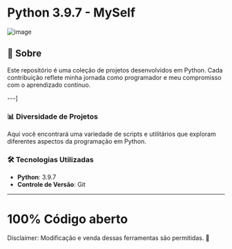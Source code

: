 # Python 3.9.7 - MySelf

![image](https://github.com/user-attachments/assets/eb4c114b-6a06-4828-b41c-ef5ea44796a3)


## 🚀 Sobre

Este repositório é uma coleção de projetos desenvolvidos em Python. Cada contribuição reflete minha jornada como programador e meu compromisso com o aprendizado contínuo.

---]

### 📊 Diversidade de Projetos

Aqui você encontrará uma variedade de scripts e utilitários que exploram diferentes aspectos da programação em Python.

### 🛠 Tecnologias Utilizadas

- **Python**: 3.9.7
- **Controle de Versão**: Git

---

# 100% Código aberto

Disclaimer: Modificação e venda dessas ferramentas são permitidas. 🐍
